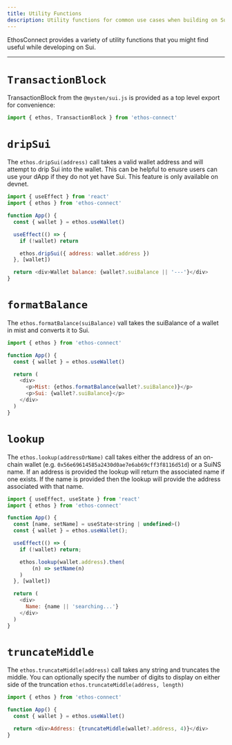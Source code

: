 ```yaml
---
title: Utility Functions
description: Utility functions for common use cases when building on Sui.
---
```


EthosConnect provides a variety of utility functions that you might find useful while developing on Sui.

---

# `TransactionBlock`

TransactionBlock from the `@mysten/sui.js` is provided as a top level export for convenience:

```js
import { ethos, TransactionBlock } from 'ethos-connect'
```


# `dripSui`

The `ethos.dripSui(address)` call takes a valid wallet address and will attempt to drip
Sui into the wallet. This can be helpful to enusre users can use your dApp if they do
not yet have Sui. This feature is only available on devnet.

```js
import { useEffect } from 'react'
import { ethos } from 'ethos-connect'

function App() {
  const { wallet } = ethos.useWallet()

  useEffect(() => {
    if (!wallet) return

    ethos.dripSui({ address: wallet.address })
  }, [wallet])

  return <div>Wallet balance: {wallet?.suiBalance || '---'}</div>
}
```

# `formatBalance`

The `ethos.formatBalance(suiBalance)` vall takes the suiBalance of a wallet in mist and
converts it to Sui.

```js
import { ethos } from 'ethos-connect'

function App() {
  const { wallet } = ethos.useWallet()

  return (
    <div>
      <p>Mist: {ethos.formatBalance(wallet?.suiBalance)}</p>
      <p>Sui: {wallet?.suiBalance}</p>
    </div>
  )
}
```

# `lookup`

The `ethos.lookup(addressOrName)` call takes either the address of an on-chain wallet (e.g. `0x56e69614585a2430d0ae7e6ab69cff3f8116d51d`) or a SuiNS name. If an address is provided the lookup will return the associated name if one exists. If the name is provided then the lookup will provide the address associated with that name.

```js
import { useEffect, useState } from 'react'
import { ethos } from 'ethos-connect'

function App() {
  const [name, setName] = useState<string | undefined>()
  const { wallet } = ethos.useWallet();

  useEffect(() => {
    if (!wallet) return;

    ethos.lookup(wallet.address).then(
        (n) => setName(n)
    )
  }, [wallet])

  return (
    <div>
      Name: {name || 'searching...'}
    </div>
  )
}
```

# `truncateMiddle`

The `ethos.truncateMiddle(address)` call takes any string and truncates the middle. You
can optionally specify the number of digits to display on either side of the truncation
`ethos.truncateMiddle(address, length)`

```js
import { ethos } from 'ethos-connect'

function App() {
  const { wallet } = ethos.useWallet()

  return <div>Address: {truncateMiddle(wallet?.address, 4)}</div>
}
```
